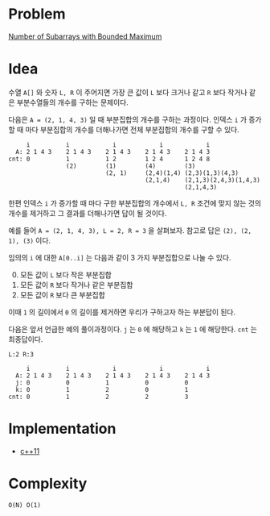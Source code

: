 # Problem

[Number of Subarrays with Bounded Maximum](https://leetcode.com/problems/number-of-subarrays-with-bounded-maximum/)

# Idea

수열 `A[]` 와 숫자 `L, R` 이 주어지면 가장 큰 값이 `L` 보다 크거나
같고 `R` 보다 작거나 같은 부분수열들의 개수를 구하는 문제이다.

다음은 `A = (2, 1, 4, 3)` 일 때 부분집합의 개수를 구하는 과정이다.
인덱스 `i` 가 증가할 때 마다 부분집합의 개수를 더해나가면 전체
부분집합의 개수를 구할 수 있다.

```
     i          i            i            i            i 
  A: 2 1 4 3    2 1 4 3    2 1 4 3    2 1 4 3    2 1 4 3
cnt: 0          1          1 2        1 2 4      1 2 4 8
                (2)        (1)        (4)        (3)             
                           (2, 1)     (2,4)(1,4) (2,3)(1,3)(4,3)
                                      (2,1,4)    (2,1,3)(2,4,3)(1,4,3)
                                                 (2,1,4,3)
```

한편 인덱스 `i` 가 증가할 때 마다 구한 부분집합의 개수에서 `L, R`
조건에 맞지 않는 것의 개수를 제거하고 그 결과를 더해나가면 답이 될
것이다.

예를 들어 `A = (2, 1, 4, 3), L = 2, R = 3` 을 살펴보자.  참고로 답은
`(2), (2, 1), (3)` 이다.

임의의 `i` 에 대한 `A[0..i]` 는 다음과 같이 3 가지 부분집합으로 나눌 수
있다.

0. 모든 값이 `L` 보다 작은 부분집합
1. 모든 값이 `R` 보다 작거나 같은 부분집합
2. 모든 값이 `R` 보다 큰 부분집합

이때 `1` 의 길이에서 `0` 의 길이를 제거하면 우리가 구하고자 하는
부분답이 된다.

다음은 앞서 언급한 예의 풀이과정이다. `j` 는 `0` 에 해당하고 `k` 는 `1`
에 해당한다. `cnt` 는 최종답이다.

```
L:2 R:3

     i          i            i            i            i
  A: 2 1 4 3    2 1 4 3    2 1 4 3    2 1 4 3    2 1 4 3
  j: 0          0          1          0          0
  k: 0          1          2          0          1
cnt: 0          1          2          2          3
```

# Implementation

* [c++11](a.cpp)

# Complexity

```
O(N) O(1)
```
